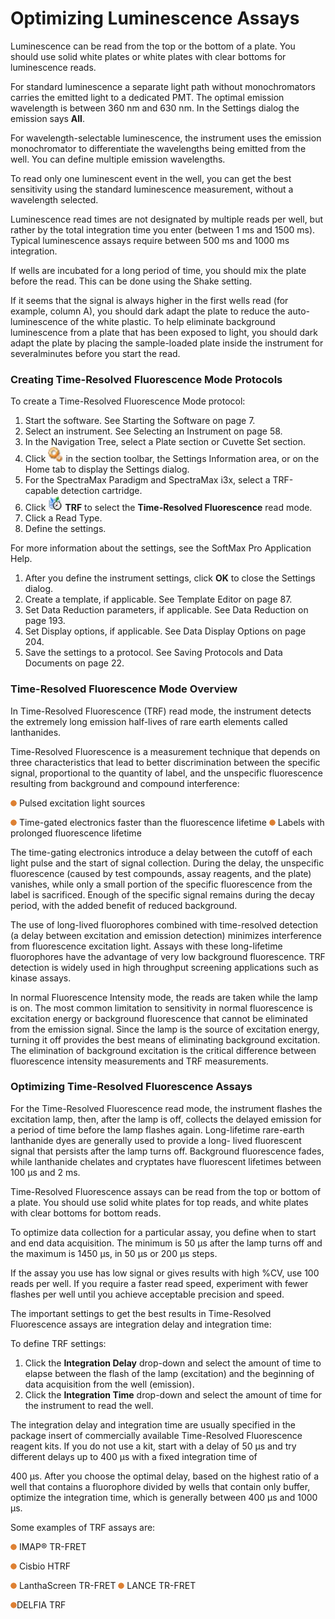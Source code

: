 # Optimizing Luminescence Assays

Luminescence can be read from the top or the bottom of a plate. You should use solid white plates or white plates with clear bottoms for luminescence reads.

For standard luminescence a separate light path without monochromators carries the emitted light to a dedicated PMT. The optimal emission wavelength is between 360 nm and 630 nm. In the Settings dialog the emission says **All**.

For wavelength-selectable luminescence, the instrument uses the emission monochromator to differentiate the wavelengths being emitted from the well. You can define multiple emission wavelengths.

To read only one luminescent event in the well, you can get the best sensitivity using the standard luminescence measurement, without a wavelength selected.

Luminescence read times are not designated by multiple reads per well, but rather by the total integration time you enter (between 1 ms and 1500 ms). Typical luminescence assays require between 500 ms and 1000 ms integration.

If wells are incubated for a long period of time, you should mix the plate before the read. This can be done using the Shake setting.

If it seems that the signal is always higher in the first wells read (for example, column A), you should dark adapt the plate to reduce the auto-luminescence of the white plastic. To help eliminate background luminescence from a plate that has been exposed to light, you should dark adapt the plate by placing the sample-loaded plate inside the instrument for severalminutes before you start the read.

### Creating Time-Resolved Fluorescence Mode Protocols

To create a Time-Resolved Fluorescence Mode protocol:

1. Start the software. See Starting the Software on page 7.
2. Select an instrument. See Selecting an Instrument on page 58.
3. In the Navigation Tree, select a Plate section or Cuvette Set section.
4. Click ![](<../../../.gitbook/assets/0 (8).jpeg>) in the section toolbar, the Settings Information area, or on the Home tab to display the Settings dialog.
5. For the SpectraMax Paradigm and SpectraMax i3x, select a TRF-capable detection cartridge.
6. Click ![](<../../../.gitbook/assets/1 (8).jpeg>) **TRF** to select the **Time-Resolved Fluorescence** read mode.
7. Click a Read Type.
8. Define the settings.

For more information about the settings, see the SoftMax Pro Application Help.

1. After you define the instrument settings, click **OK** to close the Settings dialog.
2. Create a template, if applicable. See Template Editor on page 87.
3. Set Data Reduction parameters, if applicable. See Data Reduction on page 193.
4. Set Display options, if applicable. See Data Display Options on page 204.
5. Save the settings to a protocol. See Saving Protocols and Data Documents on page 22.

### Time-Resolved Fluorescence Mode Overview

In Time-Resolved Fluorescence (TRF) read mode, the instrument detects the extremely long emission half-lives of rare earth elements called lanthanides.

Time-Resolved Fluorescence is a measurement technique that depends on three characteristics that lead to better discrimination between the specific signal, proportional to the quantity of label, and the unspecific fluorescence resulting from background and compound interference:

![](<../../../.gitbook/assets/2 (4).png>) Pulsed excitation light sources

![](<../../../.gitbook/assets/3 (8).png>) Time-gated electronics faster than the fluorescence lifetime ![](<../../../.gitbook/assets/4 (9).png>) Labels with prolonged fluorescence lifetime

The time-gating electronics introduce a delay between the cutoff of each light pulse and the start of signal collection. During the delay, the unspecific fluorescence (caused by test compounds, assay reagents, and the plate) vanishes, while only a small portion of the specific fluorescence from the label is sacrificed. Enough of the specific signal remains during the decay period, with the added benefit of reduced background.

The use of long-lived fluorophores combined with time-resolved detection (a delay between excitation and emission detection) minimizes interference from fluorescence excitation light. Assays with these long-lifetime fluorophores have the advantage of very low background fluorescence. TRF detection is widely used in high throughput screening applications such as kinase assays.

In normal Fluorescence Intensity mode, the reads are taken while the lamp is on. The most common limitation to sensitivity in normal fluorescence is excitation energy or background fluorescence that cannot be eliminated from the emission signal. Since the lamp is the source of excitation energy, turning it off provides the best means of eliminating background excitation. The elimination of background excitation is the critical difference between fluorescence intensity measurements and TRF measurements.

### Optimizing Time-Resolved Fluorescence Assays

For the Time-Resolved Fluorescence read mode, the instrument flashes the excitation lamp, then, after the lamp is off, collects the delayed emission for a period of time before the lamp flashes again. Long-lifetime rare-earth lanthanide dyes are generally used to provide a long- lived fluorescent signal that persists after the lamp turns off. Background fluorescence fades, while lanthanide chelates and cryptates have fluorescent lifetimes between 100 µs and 2 ms.

Time-Resolved Fluorescence assays can be read from the top or bottom of a plate. You should use solid white plates for top reads, and white plates with clear bottoms for bottom reads.

To optimize data collection for a particular assay, you define when to start and end data acquisition. The minimum is 50 µs after the lamp turns off and the maximum is 1450 µs, in 50 µs or 200 µs steps.

If the assay you use has low signal or gives results with high %CV, use 100 reads per well. If you require a faster read speed, experiment with fewer flashes per well until you achieve acceptable precision and speed.

The important settings to get the best results in Time-Resolved Fluorescence assays are integration delay and integration time:

To define TRF settings:

1. Click the **Integration Delay** drop-down and select the amount of time to elapse between the flash of the lamp (excitation) and the beginning of data acquisition from the well (emission).
2. Click the **Integration Time** drop-down and select the amount of time for the instrument to read the well.

The integration delay and integration time are usually specified in the package insert of commercially available Time-Resolved Fluorescence reagent kits. If you do not use a kit, start with a delay of 50 µs and try different delays up to 400 µs with a fixed integration time of

400 µs. After you choose the optimal delay, based on the highest ratio of a well that contains a fluorophore divided by wells that contain only buffer, optimize the integration time, which is generally between 400 µs and 1000 µs.

Some examples of TRF assays are:

![](<../../../.gitbook/assets/0 (6).png>) IMAP® TR-FRET

![](<../../../.gitbook/assets/1 (6).png>) Cisbio HTRF

![](<../../../.gitbook/assets/2 (6).png>) LanthaScreen TR-FRET ![](<../../../.gitbook/assets/3 (9).png>) LANCE TR-FRET

![](<../../../.gitbook/assets/4 (10).png>)DELFIA TRF
